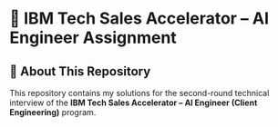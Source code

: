 # 📁 IBM Tech Sales Accelerator – AI Engineer Assignment

## 👋 About This Repository

This repository contains my solutions for the second-round technical interview of the **IBM Tech Sales Accelerator – AI Engineer (Client Engineering)** program.


